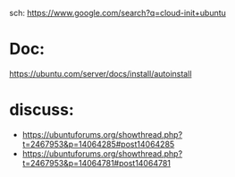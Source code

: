 sch: https://www.google.com/search?q=cloud-init+ubuntu

# Doc:
https://ubuntu.com/server/docs/install/autoinstall

# discuss:
- https://ubuntuforums.org/showthread.php?t=2467953&p=14064285#post14064285
- https://ubuntuforums.org/showthread.php?t=2467953&p=14064781#post14064781
